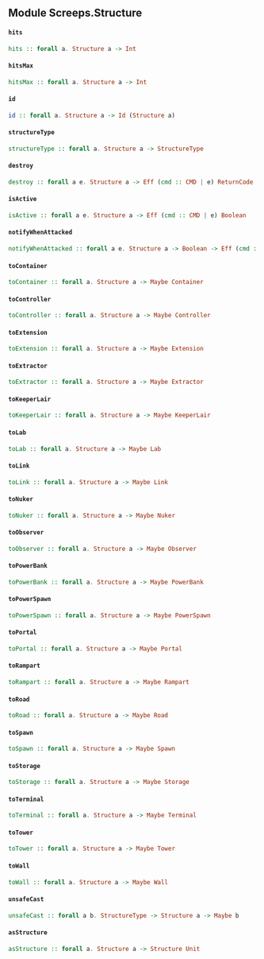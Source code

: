 ## Module Screeps.Structure

#### `hits`

``` purescript
hits :: forall a. Structure a -> Int
```

#### `hitsMax`

``` purescript
hitsMax :: forall a. Structure a -> Int
```

#### `id`

``` purescript
id :: forall a. Structure a -> Id (Structure a)
```

#### `structureType`

``` purescript
structureType :: forall a. Structure a -> StructureType
```

#### `destroy`

``` purescript
destroy :: forall a e. Structure a -> Eff (cmd :: CMD | e) ReturnCode
```

#### `isActive`

``` purescript
isActive :: forall a e. Structure a -> Eff (cmd :: CMD | e) Boolean
```

#### `notifyWhenAttacked`

``` purescript
notifyWhenAttacked :: forall a e. Structure a -> Boolean -> Eff (cmd :: CMD | e) ReturnCode
```

#### `toContainer`

``` purescript
toContainer :: forall a. Structure a -> Maybe Container
```

#### `toController`

``` purescript
toController :: forall a. Structure a -> Maybe Controller
```

#### `toExtension`

``` purescript
toExtension :: forall a. Structure a -> Maybe Extension
```

#### `toExtractor`

``` purescript
toExtractor :: forall a. Structure a -> Maybe Extractor
```

#### `toKeeperLair`

``` purescript
toKeeperLair :: forall a. Structure a -> Maybe KeeperLair
```

#### `toLab`

``` purescript
toLab :: forall a. Structure a -> Maybe Lab
```

#### `toLink`

``` purescript
toLink :: forall a. Structure a -> Maybe Link
```

#### `toNuker`

``` purescript
toNuker :: forall a. Structure a -> Maybe Nuker
```

#### `toObserver`

``` purescript
toObserver :: forall a. Structure a -> Maybe Observer
```

#### `toPowerBank`

``` purescript
toPowerBank :: forall a. Structure a -> Maybe PowerBank
```

#### `toPowerSpawn`

``` purescript
toPowerSpawn :: forall a. Structure a -> Maybe PowerSpawn
```

#### `toPortal`

``` purescript
toPortal :: forall a. Structure a -> Maybe Portal
```

#### `toRampart`

``` purescript
toRampart :: forall a. Structure a -> Maybe Rampart
```

#### `toRoad`

``` purescript
toRoad :: forall a. Structure a -> Maybe Road
```

#### `toSpawn`

``` purescript
toSpawn :: forall a. Structure a -> Maybe Spawn
```

#### `toStorage`

``` purescript
toStorage :: forall a. Structure a -> Maybe Storage
```

#### `toTerminal`

``` purescript
toTerminal :: forall a. Structure a -> Maybe Terminal
```

#### `toTower`

``` purescript
toTower :: forall a. Structure a -> Maybe Tower
```

#### `toWall`

``` purescript
toWall :: forall a. Structure a -> Maybe Wall
```

#### `unsafeCast`

``` purescript
unsafeCast :: forall a b. StructureType -> Structure a -> Maybe b
```

#### `asStructure`

``` purescript
asStructure :: forall a. Structure a -> Structure Unit
```


